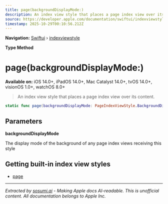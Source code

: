 ```yaml
---
title: page(backgroundDisplayMode:)
description: An index view style that places a page index view over its content.
source: https://developer.apple.com/documentation/swiftui/indexviewstyle/page(backgrounddisplaymode:)
timestamp: 2025-10-29T00:10:56.212Z
---
```


**Navigation:** [Swiftui](/documentation/swiftui) › [indexviewstyle](/documentation/swiftui/indexviewstyle)

**Type Method**

# page(backgroundDisplayMode:)

**Available on:** iOS 14.0+, iPadOS 14.0+, Mac Catalyst 14.0+, tvOS 14.0+, visionOS 1.0+, watchOS 8.0+

> An index view style that places a page index view over its content.

```swift
static func page(backgroundDisplayMode: PageIndexViewStyle.BackgroundDisplayMode) -> PageIndexViewStyle
```

## Parameters

**backgroundDisplayMode**

The display mode of the background of any page index views receiving this style



## Getting built-in index view styles

- [page](/documentation/swiftui/indexviewstyle/page)

---

*Extracted by [sosumi.ai](https://sosumi.ai) - Making Apple docs AI-readable.*
*This is unofficial content. All documentation belongs to Apple Inc.*
